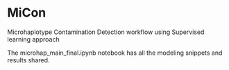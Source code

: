 # MiCon
Microhaplotype Contamination Detection workflow using Supervised learning approach

The microhap_main_final.ipynb notebook has all the modeling snippets and results shared. 
